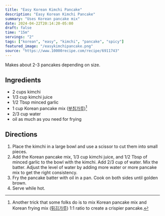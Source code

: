 ```yaml
---
title: "Easy Korean Kimchi Pancake"
description: "Easy Korean Kimchi Pancake"
summary: "Uses Korean pancake mix"
date: 2024-04-22T20:14:20-05:00
draft: false
time: "15m"
servings: "2"
tags: ["korean", "easy", "kimchi", "pancake", "spicy"]
featured_image: "/easykimchipancake.png"
source: "https://www.10000recipe.com/recipe/6911743"
---
```


Makes about 2-3 pancakes depending on size.

## Ingredients

- 2 cups kimchi
- 1/3 cup kimchi juice
- 1/2 Tbsp minced garlic
- 1 cup Korean pancake mix ([부침가루](https://www.google.com/search?sca_esv=598399931&sxsrf=ACQVn0_cLCAYDYWXU4rnXywjHos9J6DJIg:1705247571179&q=%EB%B6%80%EC%B9%A8%EA%B0%80%EB%A3%A8&tbm=isch&source=univ&fir=hIwCXJKTWTZMdM%252C9XgtUd3W-xv_5M%252C_%253BMoUle-CgmWpvNM%252CEIcPFljFMLp27M%252C_%253Bm_CgaXyaAWNHYM%252CsqErikKx3aUHPM%252C_%253Bl2B45RdsPuPHCM%252Cx_JqOPsT5xCwyM%252C_%253BZIMk8Ss98lmYFM%252CIGsbb2-J93Oi_M%252C_%253BAY4JOuYUcjmdmM%252C4IYu8j29_vkMMM%252C_%253B0wvArrk9IHuL4M%252Cpsh2icXuCVEd_M%252C_%253BbXHSdnkfEsLV2M%252CCU85iMdgfyWJgM%252C_%253BhBqQ3OIljsd5JM%252C3OG98rdxjlJZMM%252C_%253BHGKBiVjEB2PDTM%252C-Y05e9olr6q0eM%252C_&usg=AI4_-kT90MpTaojs_vXiUxysmowjdefGrQ&biw=1440&bih=701&dpr=2))[^1]
- 2/3 cup water
- oil as much as you need for frying

## Directions

1. Place the kimchi in a large bowl and use a scissor to cut them into small pieces.
2. Add the Korean pancake mix, 1/3 cup kimchi juice, and 1/2 Tbsp of minced garlic to the bowl with the kimchi. Add 2/3 cup of water. Mix the batter. Adjust the level of water by adding more water or more pancake mix to get the right consistency. 
3. Fry the pancake batter with oil in a pan. Cook on both sides until golden brown.
4. Serve while hot.

[^1]: Another trick that some folks do is to mix Korean pancake mix and Korean frying mix ([튀김가루](https://www.google.com/search?q=%08%ED%8A%80%EA%B9%80%EA%B0%80%EB%A3%A8&tbm=isch&ved=2ahUKEwjuxquunt2DAxWWBGIAHZqvDfkQ2-cCegQIABAA&oq=%08%ED%8A%80%EA%B9%80%EA%B0%80%EB%A3%A8&gs_lcp=CgNpbWcQAzoECCMQJzoFCAAQgAQ6BggAEAcQHlC9Bli2LGDWLmgGcAB4AYABnAGIAYsLkgEEMTYuMZgBAKABAaoBC2d3cy13aXotaW1nwAEB&sclient=img&ei=dQOkZa64K5aJiLMPmt-2yA8&bih=701&biw=1440)) 1:1 ratio to create a crispier pancake.